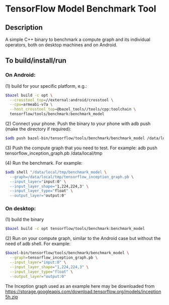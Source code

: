 # TensorFlow Model Benchmark Tool

## Description

A simple C++ binary to benchmark a compute graph and its individual operators,
both on desktop machines and on Android.

## To build/install/run

### On Android:

(1) build for your specific platform, e.g.:
```bash
$bazel build -c opt \
  --crosstool_top=//external:android/crosstool \
  --cpu=armeabi-v7a \
  --host_crosstool_top=@bazel_tools//tools/cpp:toolchain \
  tensorflow/tools/benchmark:benchmark_model
```

(2) Connect your phone. Push the binary to your phone with adb push
     (make the directory if required):
```bash
$adb push bazel-bin/tensorflow/tools/benchmark/benchmark_model /data/local/tmp
```

(3) Push the compute graph that you need to test. For example:
     adb push tensorflow_inception_graph.pb /data/local/tmp

(4) Run the benchmark. For example:
```bash
$adb shell "/data/local/tmp/benchmark_model \
  --graph=/data/local/tmp/tensorflow_inception_graph.pb \
  --input_layer="input:0" \
  --input_layer_shape="1,224,224,3" \
  --input_layer_type="float" \
  --output_layer="output:0"
```
### On desktop:
(1) build the binary
```bash
$bazel build -c opt tensorflow/tools/benchmark:benchmark_model
```

(2) Run on your compute graph, similar to the Android case but without the need of adb shell.
For example:
```bash
$bazel-bin/tensorflow/tools/benchmark/benchmark_model \
  --graph=tensorflow_inception_graph.pb \
  --input_layer="input:0" \
  --input_layer_shape="1,224,224,3" \
  --input_layer_type="float" \
  --output_layer="output:0"
```

The Inception graph used as an example here may be downloaded from
https://storage.googleapis.com/download.tensorflow.org/models/inception5h.zip